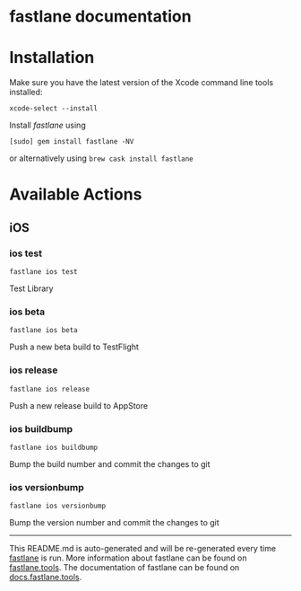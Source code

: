 fastlane documentation
================
# Installation

Make sure you have the latest version of the Xcode command line tools installed:

```
xcode-select --install
```

Install _fastlane_ using
```
[sudo] gem install fastlane -NV
```
or alternatively using `brew cask install fastlane`

# Available Actions
## iOS
### ios test
```
fastlane ios test
```
Test Library
### ios beta
```
fastlane ios beta
```
Push a new beta build to TestFlight
### ios release
```
fastlane ios release
```
Push a new release build to AppStore
### ios buildbump
```
fastlane ios buildbump
```
Bump the build number and commit the changes to git
### ios versionbump
```
fastlane ios versionbump
```
Bump the version number and commit the changes to git

----

This README.md is auto-generated and will be re-generated every time [fastlane](https://fastlane.tools) is run.
More information about fastlane can be found on [fastlane.tools](https://fastlane.tools).
The documentation of fastlane can be found on [docs.fastlane.tools](https://docs.fastlane.tools).
